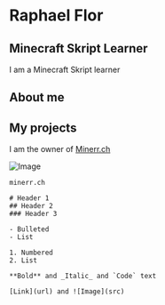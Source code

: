 # Raphael Flor


## Minecraft Skript Learner

I am a Minecraft Skript learner

## About me


## My projects
I am the owner of [Minerr.ch](https://minerr.ch)

![Image](https://minerr.ch/storage/img/logo.png)

`minerr.ch`


```
# Header 1
## Header 2
### Header 3

- Bulleted
- List

1. Numbered
2. List

**Bold** and _Italic_ and `Code` text

[Link](url) and ![Image](src)
```
